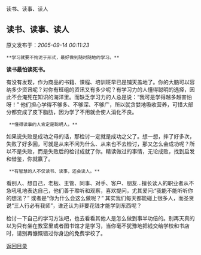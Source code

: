 读书、读事、读人
## 读书、读事、读人

 原文发布于：*2005-09-14 00:11:23*

 

    **学习就要不拘泥于形式，最好做到随时随地的学习。**

   **读书最怕读死书。**

  
有没有发现，作为商品的书籍、课程、培训班早已是铺天盖地了。你的大脑可以容纳多少资讯呢？对你有班组的资讯又有多少呢？有学习力的人懂得聪明的选择，因此不会淹死在知识的海洋里。而缺乏学习力的人总是说：“我可是学得越多越害怕呀！”
他们担心学得不够多、不够深、不够广，所以就贪婪地吸收营养，可惜大部分都变成了皮下脂肪，因为学了不用就会使人消化不良。

 

     **懂得读事的人肯定是聪明人。**

 如果说失败是成功之母的话，那检讨一定就是成功之父了。想一想，摔了好多次，失败了好多回，可就是从来不问为什么、从来也不去检讨，那又怎么会成功呢？所以不是失败，而是失败后的检讨成就了你。精读做过的事情，无论成败，找到启发和借鉴，你就赢了。

 

     **有智慧的人不仅读书、读事，还会读人。**

看别人、想自己，老板、主管、同事、对手、客户、朋友...擅长读人的职业者从不急吼吼地表达自己，他们善于聆听和观察，喜欢提问，尤其爱问&#58;“我能不能听听你的想法？”
或者是“你为什么会这么做呢？”
其实我们每天都能碰上很多人，而圣贤说“三人行必有我师”，谁还认为非要花钱才能学到东西呢？

   

    
检讨一下自己的学习方法吧，也去看看其他人是怎么做到事半功倍的。别再天真的以为只有坐在教室里或者图书馆才是学习，当你毫不犹豫地把钱交给学校和书店时，请别再慷慨错过你身边的免费学校了。 

 

[返回目录](index.html)
